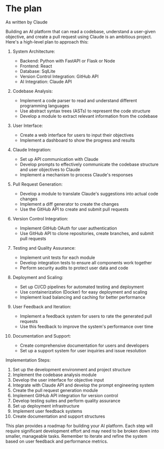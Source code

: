 # The plan

As written by Claude

Building an AI platform that can read a codebase, understand a user-given objective, and create a pull request using Claude is an ambitious project. Here's a high-level plan to approach this:

1. System Architecture:

   - Backend: Python with FastAPI or Flask or Node
   - Frontend: React
   - Database: SqlLite
   - Version Control Integration: GitHub API
   - AI Integration: Claude API

2. Codebase Analysis:

   - Implement a code parser to read and understand different programming languages
   - Use abstract syntax trees (ASTs) to represent the code structure
   - Develop a module to extract relevant information from the codebase

3. User Interface:

   - Create a web interface for users to input their objectives
   - Implement a dashboard to show the progress and results

4. Claude Integration:

   - Set up API communication with Claude
   - Develop prompts to effectively communicate the codebase structure and user objectives to Claude
   - Implement a mechanism to process Claude's responses

5. Pull Request Generation:

   - Develop a module to translate Claude's suggestions into actual code changes
   - Implement a diff generator to create the changes
   - Use the GitHub API to create and submit pull requests

6. Version Control Integration:

   - Implement GitHub OAuth for user authentication
   - Use GitHub API to clone repositories, create branches, and submit pull requests

7. Testing and Quality Assurance:

   - Implement unit tests for each module
   - Develop integration tests to ensure all components work together
   - Perform security audits to protect user data and code

8. Deployment and Scaling:

   - Set up CI/CD pipelines for automated testing and deployment
   - Use containerization (Docker) for easy deployment and scaling
   - Implement load balancing and caching for better performance

9. User Feedback and Iteration:

   - Implement a feedback system for users to rate the generated pull requests
   - Use this feedback to improve the system's performance over time

10. Documentation and Support:
    - Create comprehensive documentation for users and developers
    - Set up a support system for user inquiries and issue resolution

Implementation Steps:

1. Set up the development environment and project structure
2. Implement the codebase analysis module
3. Develop the user interface for objective input
4. Integrate with Claude API and develop the prompt engineering system
5. Create the pull request generation module
6. Implement GitHub API integration for version control
7. Develop testing suites and perform quality assurance
8. Set up deployment infrastructure
9. Implement user feedback systems
10. Create documentation and support structures

This plan provides a roadmap for building your AI platform. Each step will require significant development effort and may need to be broken down into smaller, manageable tasks. Remember to iterate and refine the system based on user feedback and performance metrics.
